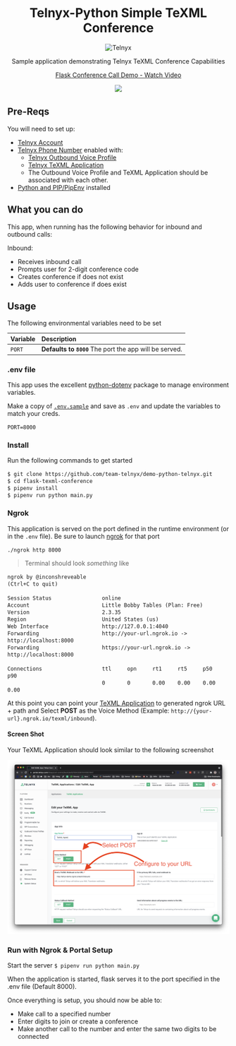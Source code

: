 <div align="center">

# Telnyx-Python Simple TeXML Conference

![Telnyx](../logo-dark.png)

Sample application demonstrating Telnyx TeXML Conference Capabilities



<a href="https://www.loom.com/share/cad42a5fe6734b58a8ab7e603fb218d0">
    <p>Flask Conference Call Demo - Watch Video</p>
    <img style="max-width:300px;" src="https://cdn.loom.com/sessions/thumbnails/cad42a5fe6734b58a8ab7e603fb218d0-with-play.gif">
  </a>
</div>

## Pre-Reqs

You will need to set up:

* [Telnyx Account](https://telnyx.com/sign-up?utm_source=referral&utm_medium=github_referral&utm_campaign=cross-site-link)
* [Telnyx Phone Number](https://portal.telnyx.com/#/app/numbers/my-numbers) enabled with:
    * [Telnyx Outbound Voice Profile](https://portal.telnyx.com/#/app/outbound-profiles)
    * [Telnyx TeXML Application](https://portal.telnyx.com/#/app/call-control/texml)
    * The Outbound Voice Profile and TeXML Application should be associated with each other.
* [Python and PIP/PipEnv](https://developers.telnyx.com/docs/v2/development/dev-env-setup?lang=python) installed

## What you can do

This app, when running has the following behavior for inbound and outbound calls:

Inbound:
* Receives inbound call
* Prompts user for 2-digit conference code
* Creates conference if does not exist
* Adds user to conference if does exist

## Usage

The following environmental variables need to be set

| Variable | Description                                             |
|:---------|:--------------------------------------------------------|
| `PORT`   | **Defaults to `8000`** The port the app will be served. |

### .env file

This app uses the excellent [python-dotenv](https://github.com/theskumar/python-dotenv) package to manage environment variables.

Make a copy of [`.env.sample`](./.env.sample) and save as `.env` and update the variables to match your creds.

```
PORT=8000
```

### Install

Run the following commands to get started

```
$ git clone https://github.com/team-telnyx/demo-python-telnyx.git
$ cd flask-texml-conference
$ pipenv install
$ pipenv run python main.py
```

### Ngrok

This application is served on the port defined in the runtime environment (or in the `.env` file). Be sure to launch [ngrok](https://developers.telnyx.com/docs/v2/development/ngrok?utm_source=referral&utm_medium=github_referral&utm_campaign=cross-site-link) for that port

```
./ngrok http 8000
```

> Terminal should look _something_ like

```
ngrok by @inconshreveable                                                                                                                               (Ctrl+C to quit)

Session Status                online
Account                       Little Bobby Tables (Plan: Free)
Version                       2.3.35
Region                        United States (us)
Web Interface                 http://127.0.0.1:4040
Forwarding                    http://your-url.ngrok.io -> http://localhost:8000
Forwarding                    https://your-url.ngrok.io -> http://localhost:8000

Connections                   ttl     opn     rt1     rt5     p50     p90
                              0       0       0.00    0.00    0.00    0.00
```

At this point you can point your [TeXML Application](https://portal.telnyx.com/#/app/call-control/texml) to generated ngrok URL + path and Select **POST** as the Voice Method (Example: `http://{your-url}.ngrok.io/texml/inbound`).

#### Screen Shot

Your TeXML Application should look similar to the following screenshot

![Texml APP](./txml_app.png)


### Run with Ngrok & Portal Setup

Start the server `$ pipenv run python main.py`

When the application is started, flask serves it to the port specified in the .env file (Default 8000).

Once everything is setup, you should now be able to:
* Make call to a specified number
* Enter digits to join or create a conference
* Make another call to the number and enter the same two digits to be connected
